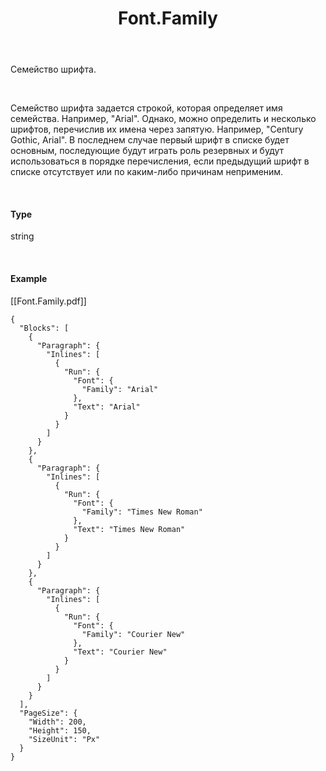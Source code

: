﻿---
layout: default
title: Font.Family
position: 0
categories: 
tags: 
---

Семейство шрифта.

   

Семейство шрифта задается строкой, которая определяет имя семейства. Например, "Arial". Однако, можно определить и несколько шрифтов, перечислив их имена через запятую. Например, "Century Gothic, Arial". В последнем случае первый шрифт в списке будет основным, последующие будут играть роль резервных и будут использоваться в порядке перечисления, если предыдущий шрифт в списке отсутствует или по каким-либо причинам неприменим.

   

#### Type 

string

   

#### Example

[[Font.Family.pdf]]  


```
{
  "Blocks": [
    {
      "Paragraph": {
        "Inlines": [
          {
            "Run": {
              "Font": {
                "Family": "Arial"
              },
              "Text": "Arial"
            }
          }
        ]
      }
    },
    {
      "Paragraph": {
        "Inlines": [
          {
            "Run": {
              "Font": {
                "Family": "Times New Roman"
              },
              "Text": "Times New Roman"
            }
          }
        ]
      }
    },
    {
      "Paragraph": {
        "Inlines": [
          {
            "Run": {
              "Font": {
                "Family": "Courier New"
              },
              "Text": "Courier New"
            }
          }
        ]
      }
    }
  ],
  "PageSize": {
    "Width": 200,
    "Height": 150,
    "SizeUnit": "Px"
  }
}
```

  


 

